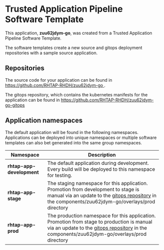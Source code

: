 # Trusted Application Pipeline Software Template

This application, **zuu62jdym-go**, was created from a Trusted Application Pipeline Software Template.

The software templates create a new source and gitops deployment repositories with a sample source application. 

## Repositories

The source code for your application can be found in [https://github.com/RHTAP-RHDH/zuu62jdym-go ](https://github.com/RHTAP-RHDH/zuu62jdym-go ).
 
The gitops repository, which contains the kubernetes manifests for the application can be found in 
[https://github.com/RHTAP-RHDH/zuu62jdym-go-gitops ](https://github.com/RHTAP-RHDH/zuu62jdym-go-gitops ) 

## Application namespaces 

The default application will be found in the following namespaces. Applications can be deployed into unique namespaces or multiple software templates can also bet generated into the same group namespaces.  

|  Namespace   |  Description   |  
| -------- | -------- |   
| **rhtap-app-development** | The default application during development. Every build will be deployed to this namespace for testing. | 
| **rhtap-app-stage** | The staging namespace for this application. Promotion from development to stage is manual via an update to the [gitops repository](https://github.com/RHTAP-RHDH/zuu62jdym-go-gitops ) in the components/zuu62jdym-go/overlays/prod directory |  
| **rhtap-app-prod** | The production namespace for this application. Promotion from stage to production is manual via an update to the [gitops repository](https://github.com/RHTAP-RHDH/zuu62jdym-go-gitops ) in the components/zuu62jdym-go/overlays/prod directory | 